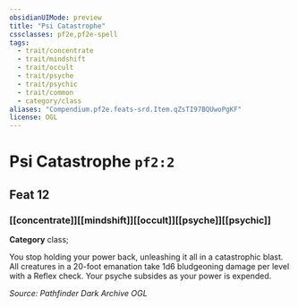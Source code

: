 ```yaml
---
obsidianUIMode: preview
title: "Psi Catastrophe"
cssclasses: pf2e,pf2e-spell
tags:
  - trait/concentrate
  - trait/mindshift
  - trait/occult
  - trait/psyche
  - trait/psychic
  - trait/common
  - category/class
aliases: "Compendium.pf2e.feats-srd.Item.qZsTI97BQUwoPgKF"
license: OGL
---
```

# Psi Catastrophe `pf2:2`
## Feat 12
### [[concentrate]][[mindshift]][[occult]][[psyche]][[psychic]]

**Category** class; 




You stop holding your power back, unleashing it all in a catastrophic blast. All creatures in a 20-foot emanation take 1d6 bludgeoning damage per level with a Reflex check. Your psyche subsides as your power is expended.

*Source: Pathfinder Dark Archive*
*OGL*